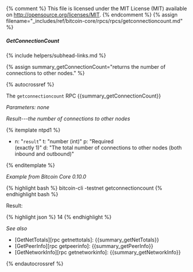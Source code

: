 {% comment %}
This file is licensed under the MIT License (MIT) available on
http://opensource.org/licenses/MIT.
{% endcomment %}
{% assign filename="_includes/ref/bitcoin-core/rpcs/rpcs/getconnectioncount.md" %}

##### GetConnectionCount
{% include helpers/subhead-links.md %}

{% assign summary_getConnectionCount="returns the number of connections to other nodes." %}

{% autocrossref %}

The `getconnectioncount` RPC {{summary_getConnectionCount}}

*Parameters: none*

*Result---the number of connections to other nodes*

{% itemplate ntpd1 %}
- n: "`result`"
  t: "number (int)"
  p: "Required<br>(exactly 1)"
  d: "The total number of connections to other nodes (both inbound and outbound)"

{% enditemplate %}

*Example from Bitcoin Core 0.10.0*

{% highlight bash %}
bitcoin-cli -testnet getconnectioncount
{% endhighlight bash %}

Result:

{% highlight json %}
14
{% endhighlight %}

*See also*

* [GetNetTotals][rpc getnettotals]: {{summary_getNetTotals}}
* [GetPeerInfo][rpc getpeerinfo]: {{summary_getPeerInfo}}
* [GetNetworkInfo][rpc getnetworkinfo]: {{summary_getNetworkInfo}}

{% endautocrossref %}
